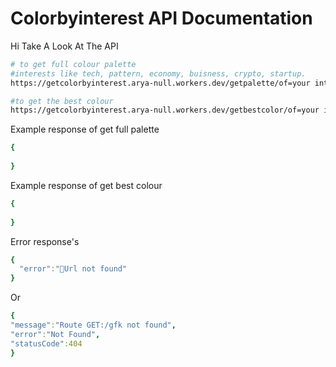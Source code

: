 # Colorbyinterest API Documentation

Hi Take A Look At The API 

```bash
# to get full colour palette
#interests like tech, pattern, economy, buisness, crypto, startup.
https://getcolorbyinterest.arya-null.workers.dev/getpalette/of=your interests here

#to get the best colour
https://getcolorbyinterest.arya-null.workers.dev/getbestcolor/of=your interests here

```

Example response of get full palette

```yaml
{
  
}

```

Example response of get best colour

```yaml
{
  
}

```

Error response's

```yaml
{
  "error":"🔗Url not found"
}

```

Or

```yaml
{
"message":"Route GET:/gfk not found",
"error":"Not Found",
"statusCode":404
}

```